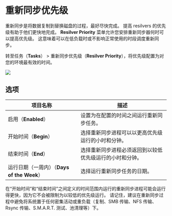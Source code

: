 # 重新同步优先级

重新同步是将数据复制到替换磁盘的过程，最好尽快完成。 提高 resilvers 的优先级有助于他们更快地完成。 **Resilver Priority** 菜单允许您安排重新同步器何时可以提高优先级。 这意味着可以在低负载时或不影响正常使用的时段调度重新同步。

转至任务（**Tasks**） > 重新同步优先级（**Resilver Priority**），将优先级配置为对您的环境最有效的时间。

![](https://www.truenas.com/docs/images/CORE/12.0/TasksResilverPriority.png)

## 选项

| 项目名称                                   | 描述                                                     |
| ------------------------------------------ | -------------------------------------------------------- |
| 启用（**Enabled**）                        | 设置为在配置的时间之间运行重新同步任务。                 |
| 开始时间（**Begin**）                      | 选择重新同步进程可以以更高优先级运行的小时和分钟。       |
| 结束时间（**End**）                        | 选择重新同步进程必须返回到以较低优先级运行的小时和分钟。 |
| 运行日期（一周内）（**Days of the Week**） | 选择运行重新同步任务的日期。                             |

在“开始时间”和“结束时间”之间定义的时间范围内运行的重新同步进程可能会运行得更快，因为它不会被限制为以较低的优先级运行。 请记住，建议在重新同步过程中避免将系统置于任何密集活动或重负载（复制、SMB 传输、NFS 传输、Rsync 传输、S.M.A.R.T. 测试、池清理等）下。

